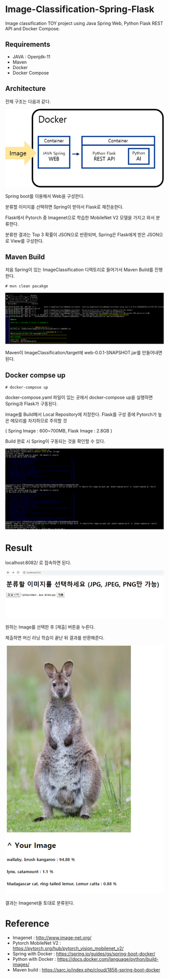 # Image-Classification-Spring-Flask

 Image classification TOY project using Java Spring Web, Python Flask REST API and Docker Compose.
 
## Requirements

 - JAVA : Openjdk-11
 - Maven
 - Docker
 - Docker Compose

## Architecture

전체 구조는 다음과 같다.

![image_arch](https://github.com/kjo26619/Image-Classification-Spring-Flask/blob/main/img/toy_arch.PNG)

Spring boot를 이용해서 Web을 구성한다.

분류할 이미지를 선택하면 Spring이 받아서 Flask로 재전송한다.

Flask에서 Pytorch 중 Imagenet으로 학습한 MobileNet V2 모델을 가지고 와서 분류한다.

분류한 결과는 Top 3 확률이 JSON으로 반환되며, Spring은 Flask에게 받은 JSON으로 View를 구성한다.
 
## Maven Build
 
 처음 Spring이 있는 ImageClassification 디렉토리로 들어가서 Maven Build를 진행한다.
 
 ```
 # mvn clean pacakge
 ```
 
 ![image1](https://github.com/kjo26619/Image-Classification-Spring-Flask/blob/main/img/toy1.PNG)

 Maven이 ImageClassification/target에 web-0.0.1-SNAPSHOT.jar를 만들어내면 된다.

## Docker compse up

```
# docker-compose up
```

docker-compose.yaml 파일이 있는 곳에서 docker-compose up을 실행하면 Spring과 Flask가 구동된다.

Image를 Build해서 Local Repository에 저장한다. Flask를 구성 중에 Pytorch가 높은 메모리를 차지하므로 주의할 것

( Spring Image : 600~700MB, Flask Image : 2.8GB )

Build 완료 시 Spring이 구동되는 것을 확인할 수 있다.

![image2](https://github.com/kjo26619/Image-Classification-Spring-Flask/blob/main/img/toy2.PNG)

# Result

localhost:8082/ 로 접속하면 된다.

![image3](https://github.com/kjo26619/Image-Classification-Spring-Flask/blob/main/img/toy3.PNG)

원하는 Image를 선택한 후 [제출] 버튼을 누른다.

제출하면 머신 러닝 학습이 끝난 뒤 결과를 반환해준다.

![image4](https://github.com/kjo26619/Image-Classification-Spring-Flask/blob/main/img/toy4.PNG)

결과는 Imagenet을 토대로 분류된다.

# Reference

- Imagenet : http://www.image-net.org/
- Pytorch MobileNet V2 : https://pytorch.org/hub/pytorch_vision_mobilenet_v2/
- Spring with Docker : https://spring.io/guides/gs/spring-boot-docker/
- Python with Docker : https://docs.docker.com/language/python/build-images/
- Maven build : https://sarc.io/index.php/cloud/1856-spring-boot-docker
